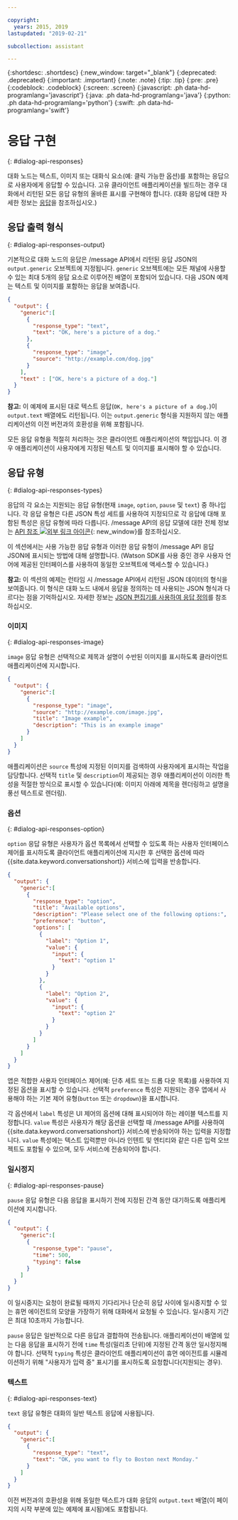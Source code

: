 ```yaml
---

copyright:
  years: 2015, 2019
lastupdated: "2019-02-21"

subcollection: assistant

---
```


{:shortdesc: .shortdesc}
{:new_window: target="_blank"}
{:deprecated: .deprecated}
{:important: .important}
{:note: .note}
{:tip: .tip}
{:pre: .pre}
{:codeblock: .codeblock}
{:screen: .screen}
{:javascript: .ph data-hd-programlang='javascript'}
{:java: .ph data-hd-programlang='java'}
{:python: .ph data-hd-programlang='python'}
{:swift: .ph data-hd-programlang='swift'}

# 응답 구현
{: #dialog-api-responses}

대화 노드는 텍스트, 이미지 또는 대화식 요소(예: 클릭 가능한 옵션)를 포함하는 응답으로 사용자에게 응답할 수 있습니다. 고유 클라이언트 애플리케이션을 빌드하는 경우 대화에서 리턴된 모든 응답 유형의 올바른 표시를 구현해야 합니다. (대화 응답에 대한 자세한 정보는 [응답](/docs/services/assistant?topic=assistant-dialog-overview#responses)을 참조하십시오.)

## 응답 출력 형식
{: #dialog-api-responses-output}

기본적으로 대화 노드의 응답은 /message API에서 리턴된 응답 JSON의 `output.generic` 오브젝트에 지정됩니다. `generic` 오브젝트에는 모든 채널에 사용할 수 있는 최대 5개의 응답 요소로 이루어진 배열이 포함되어 있습니다. 다음 JSON 예제는 텍스트 및 이미지를 포함하는 응답을 보여줍니다.

```json
{
  "output": {
    "generic":[
      {
        "response_type": "text",
        "text": "OK, here's a picture of a dog."
      },
      {
        "response_type": "image",
        "source": "http://example.com/dog.jpg"
      }
    ],
    "text" : ["OK, here's a picture of a dog."]
  }
}
```

**참고:** 이 예제에 표시된 대로 텍스트 응답(`OK, here's a picture of a dog.`)이 `output.text` 배열에도 리턴됩니다. 이는 `output.generic` 형식을 지원하지 않는 애플리케이션의 이전 버전과의 호환성을 위해 포함됩니다.

모든 응답 유형을 적절히 처리하는 것은 클라이언트 애플리케이션의 책임입니다. 이 경우 애플리케이션이 사용자에게 지정된 텍스트 및 이미지를 표시해야 할 수 있습니다.

## 응답 유형
{: #dialog-api-responses-types}

응답의 각 요소는 지원되는 응답 유형(현재 `image`, `option`, `pause` 및 `text`) 중 하나입니다. 각 응답 유형은 다른 JSON 특성 세트를 사용하여 지정되므로 각 응답에 대해 포함된 특성은 응답 유형에 따라 다릅니다. /message API의 응답 모델에 대한 전체 정보는 [API 참조 ![외부 링크 아이콘](../../icons/launch-glyph.svg "외부 링크 아이콘")](https://cloud.ibm.com/apidocs/assistant?curl=#get-response-to-user-input){: new_window}를 참조하십시오.

이 섹션에서는 사용 가능한 응답 유형과 이러한 응답 유형이 /message API 응답 JSON에 표시되는 방법에 대해 설명합니다. (Watson SDK를 사용 중인 경우 사용자 언어에 제공된 인터페이스를 사용하여 동일한 오브젝트에 액세스할 수 있습니다.)

**참고:** 이 섹션의 예제는 런타임 시 /message API에서 리턴된 JSON 데이터의 형식을 보여줍니다. 이 형식은 대화 노드 내에서 응답을 정의하는 데 사용되는 JSON 형식과 다르다는 점을 기억하십시오. 자세한 정보는 [JSON 편집기를 사용하여 응답 정의](/docs/services/assistant?topic=assistant-dialog-responses-json)를 참조하십시오.

### 이미지
{: #dialog-api-responses-image}

`image` 응답 유형은 선택적으로 제목과 설명이 수반된 이미지를 표시하도록 클라이언트 애플리케이션에 지시합니다.

```json
{
  "output": {
    "generic":[
      {
        "response_type": "image",
        "source": "http://example.com/image.jpg",
        "title": "Image example",
        "description": "This is an example image"
      }
    ]
  }
}
```

애플리케이션은 `source` 특성에 지정된 이미지를 검색하여 사용자에게 표시하는 작업을 담당합니다. 선택적 `title` 및 `description`이 제공되는 경우 애플리케이션이 이러한 특성을 적절한 방식으로 표시할 수 있습니다(예: 이미지 아래에 제목을 렌더링하고 설명을 풍선 텍스트로 렌더링). 

### 옵션
{: #dialog-api-responses-option}

`option` 응답 유형은 사용자가 옵션 목록에서 선택할 수 있도록 하는 사용자 인터페이스 제어를 표시하도록 클라이언트 애플리케이션에 지시한 후 선택한 옵션에 따라 {{site.data.keyword.conversationshort}} 서비스에 입력을 반송합니다.

```json
{
  "output": {
    "generic":[
      {
        "response_type": "option",
        "title": "Available options",
        "description": "Please select one of the following options:",
        "preference": "button",
        "options": [
          {
            "label": "Option 1",
            "value": {
              "input": {
                "text": "option 1"
              }
            }
          },
          {
            "label": "Option 2",
            "value": {
              "input": {
                "text": "option 2"
              }
            }
          }
        ]
      }
    ]
  }
}
```

앱은 적합한 사용자 인터페이스 제어(예: 단추 세트 또는 드롭 다운 목록)를 사용하여 지정된 옵션을 표시할 수 있습니다. 선택적 `preference` 특성은 지원되는 경우 앱에서 사용해야 하는 기본 제어 유형(`button` 또는 `dropdown`)을 표시합니다.

각 옵션에서 `label` 특성은 UI 제어의 옵션에 대해 표시되어야 하는 레이블 텍스트를 지정합니다. `value` 특성은 사용자가 해당 옵션을 선택할 때 /message API를 사용하여 {{site.data.keyword.conversationshort}} 서비스에 반송되어야 하는 입력을 지정합니다. `value` 특성에는 텍스트 입력뿐만 아니라 인텐트 및 엔티티와 같은 다른 입력 오브젝트도 포함될 수 있으며, 모두 서비스에 전송되어야 합니다.

### 일시정지
{: #dialog-api-responses-pause}

`pause` 응답 유형은 다음 응답을 표시하기 전에 지정된 간격 동안 대기하도록 애플리케이션에 지시합니다.

```json
{
  "output": {
    "generic":[
      {
        "response_type": "pause",
        "time": 500,
        "typing": false
      }
    ]
  }
}
```

이 일시중지는 요청이 완료될 때까지 기다리거나 단순히 응답 사이에 일시중지할 수 있는 휴먼 에이전트의 모양을 가장하기 위해 대화에서 요청될 수 있습니다. 일시중지 기간은 최대 10초까지 가능합니다.

`pause` 응답은 일반적으로 다른 응답과 결합하여 전송됩니다. 애플리케이션이 배열에 있는 다음 응답을 표시하기 전에 `time` 특성(밀리초 단위)에 지정된 간격 동안 일시정지해야 합니다. 선택적 `typing` 특성은 클라이언트 애플리케이션이 휴먼 에이전트를 시뮬레이션하기 위해 "사용자가 입력 중" 표시기를 표시하도록 요청합니다(지원되는 경우).

### 텍스트
{: #dialog-api-responses-text}

`text` 응답 유형은 대화의 일반 텍스트 응답에 사용됩니다.

```json
{
  "output": {
    "generic":[
      {
        "response_type": "text",
        "text": "OK, you want to fly to Boston next Monday."
      }
    ]
  }
}
```

이전 버전과의 호환성을 위해 동일한 텍스트가 대화 응답의 `output.text` 배열(이 페이지의 시작 부분에 있는 예제에 표시됨)에도 포함됩니다.
